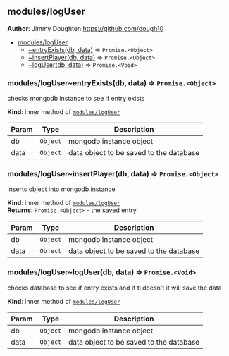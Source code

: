 <a name="module_modules/logUser"></a>

## modules/logUser
**Author**: Jimmy Doughten <https://github.com/dough10>  

* [modules/logUser](#module_modules/logUser)
    * [~entryExists(db, data)](#module_modules/logUser..entryExists) ⇒ <code>Promise.&lt;Object&gt;</code>
    * [~insertPlayer(db, data)](#module_modules/logUser..insertPlayer) ⇒ <code>Promise.&lt;Object&gt;</code>
    * [~logUser(db, data)](#module_modules/logUser..logUser) ⇒ <code>Promise.&lt;Void&gt;</code>

<a name="module_modules/logUser..entryExists"></a>

### modules/logUser~entryExists(db, data) ⇒ <code>Promise.&lt;Object&gt;</code>
checks mongodb instance to see if entry exists

**Kind**: inner method of [<code>modules/logUser</code>](#module_modules/logUser)  

| Param | Type | Description |
| --- | --- | --- |
| db | <code>Object</code> | mongodb instance object |
| data | <code>Object</code> | data object to be saved to the database |

<a name="module_modules/logUser..insertPlayer"></a>

### modules/logUser~insertPlayer(db, data) ⇒ <code>Promise.&lt;Object&gt;</code>
inserts object into mongodb instance

**Kind**: inner method of [<code>modules/logUser</code>](#module_modules/logUser)  
**Returns**: <code>Promise.&lt;Object&gt;</code> - the saved entry  

| Param | Type | Description |
| --- | --- | --- |
| db | <code>Object</code> | mongodb instance object |
| data | <code>Object</code> | data object to be saved to the database |

<a name="module_modules/logUser..logUser"></a>

### modules/logUser~logUser(db, data) ⇒ <code>Promise.&lt;Void&gt;</code>
checks database to see if entry exists and if ti doesn't it will save the data

**Kind**: inner method of [<code>modules/logUser</code>](#module_modules/logUser)  

| Param | Type | Description |
| --- | --- | --- |
| db | <code>Object</code> | mongodb instance object |
| data | <code>Object</code> | data object to be saved to the database |

